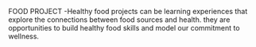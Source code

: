 
 FOOD PROJECT
  -Healthy food projects can be learning experiences that
  explore the connections between food sources and health.
  they are opportunities to build healthy food skills and model
  our commitment to wellness.
